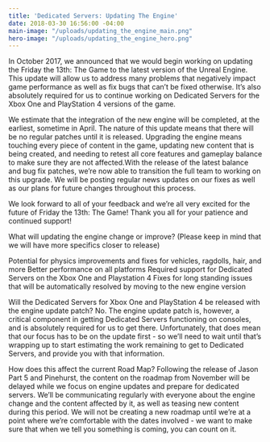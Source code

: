 ```yaml
---
title: 'Dedicated Servers: Updating The Engine'
date: 2018-03-30 16:56:00 -04:00
main-image: "/uploads/updating_the_engine_main.png"
hero-image: "/uploads/updating_the_engine_hero.png"
---
```


In October 2017, we announced that we would begin working on updating the Friday the 13th: The Game to the latest version of the Unreal Engine. This update will allow us to address many problems that negatively impact game performance as well as fix bugs that can’t be fixed otherwise. It’s also absolutely required for us to continue working on Dedicated Servers for the Xbox One and PlayStation 4 versions of the game.

We estimate that the integration of the new engine will be completed, at the earliest, sometime in April. The nature of this update means that there will be no regular patches until it is released. Upgrading the engine means touching every piece of content in the game, updating new content that is being created, and needing to retest all core features and gameplay balance to make sure they are not affected.With the release of the latest balance and bug fix patches, we’re now able to transition the full team to working on this upgrade. We will be posting regular news updates on our fixes as well as our plans for future changes throughout this process.

We look forward to all of your feedback and we’re all very excited for the future of Friday the 13th: The Game! Thank you all for your patience and continued support!

 

What will updating the engine change or improve? (Please keep in mind that we will have more specifics closer to release)

Potential for physics improvements and fixes for vehicles, ragdolls, hair, and more
Better performance on all platforms
Required support for Dedicated Servers on the Xbox One and Playstation 4
Fixes for long standing issues that will be automatically resolved by moving to the new engine version
 

Will the Dedicated Servers for Xbox One and PlayStation 4 be released with the engine update patch?
No. The engine update patch is, however, a critical component in getting Dedicated Servers functioning on consoles, and is absolutely required for us to get there. Unfortunately, that does mean that our focus has to be on the update first - so we’ll need to wait until that’s wrapping up to start estimating the work remaining to get to Dedicated Servers, and provide you with that information.

 

How does this affect the current Road Map?
Following the release of Jason Part 5 and Pinehurst, the content on the roadmap from November will be delayed while we focus on engine updates and prepare for dedicated servers. We’ll be communicating regularly with everyone about the engine change and the content affected by it, as well as teasing new content during this period. We will not be creating a new roadmap until we’re at a point where we’re comfortable with the dates involved - we want to make sure that when we tell you something is coming, you can count on it.